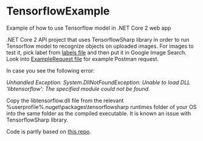 # TensorflowExample
Example of how to use Tensorflow model in .NET Core 2 web app

.NET Core 2 API project that uses TensorflowSharp library in order to run Tensorflow model to recognize objects on uploaded images. For images to test it, pick label from [labels file](https://github.com/msykutera/TensorflowExample/blob/master/TensorflowExample/Assets/imagenet_comp_graph_label_strings.txt) and then put it in  Google Image Search. Look into [ExampleRequest file](https://github.com/msykutera/TensorflowExample/blob/master/TensorflowExample/TensorflowExample.postman_collection.json) for example Postman request.

In case you see the following error:

<i>Unhandled Exception: System.DllNotFoundException: Unable to load DLL 'libtensorflow': The specified module could not be found.</i>

Copy the libtensorflow.dll file from the relevant %userprofile%.nuget\packages\tensorflowsharp runtimes folder of your OS into the same folder as the compiled executable. It is known an issue with TensorflowSharp library.

Code is partly based on [this repo](https://github.com/daltskin/CustomVision-TensorFlow-CSharp).
